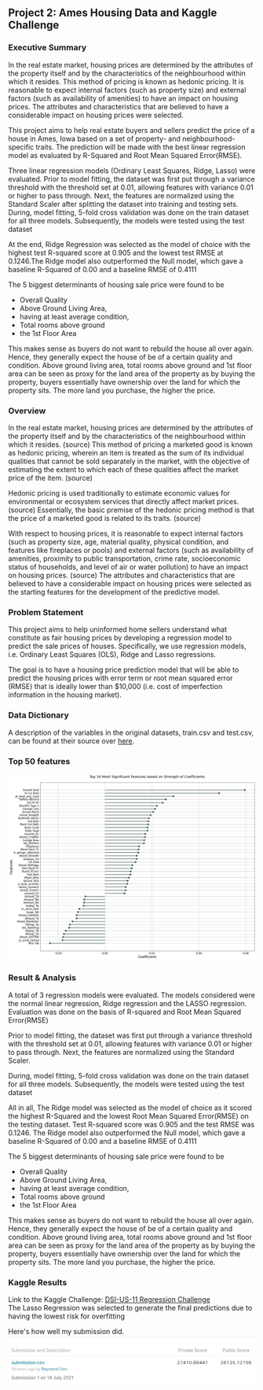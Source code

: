 ## Project 2: Ames Housing Data and Kaggle Challenge

### Executive Summary
In the real estate market, housing prices are determined by the attributes of the property itself and by the characteristics of the neighbourhood within which it resides. This method of pricing is known as hedonic pricing. It is reasonable to expect internal factors (such as property size) and external factors (such as availability of amenities) to have an impact on housing prices. The attributes and characteristics that are believed to have a considerable impact on housing prices were selected. 

This project aims to help real estate buyers and sellers predict the price of a house in Ames, Iowa based on a set of property- and neighbourhood-specific traits. The prediction will be made with the best linear regression model as evaluated by R-Squared and Root Mean Squared Error(RMSE). 

Three linear regression models (Ordinary Least Squares, Ridge, Lasso) were evaluated. Prior to model fitting, the dataset was first put through a variance threshold with the threshold set at 0.01, allowing features with variance 0.01 or higher to pass through. Next, the features are normalized using the Standard Scaler after splitting the dataset into training and testing sets. During, model fitting, 5-fold cross validation was done on the train dataset for all three models. Subsequently, the models were tested using the test dataset

At the end, Ridge Regression was selected as the model of choice with the highest test R-squared score at 0.905 and the lowest test RMSE at 0.1246.The Ridge model also outperformed the Null model, which gave a baseline R-Squared of 0.00 and a baseline RMSE of 0.4111

The 5 biggest determinants of housing sale price were found to be 
* Overall Quality 
* Above Ground Living Area, 
* having at least average condition, 
* Total rooms above ground
* the 1st Floor Area

This makes sense as buyers do not want to rebuild the house all over again. Hence, they generally expect the house of be of a certain quality and condition. 
Above ground living area, total rooms above ground and 1st floor area can be seen as proxy for the land area of the property as by buying the property, buyers essentially have ownership over the land for which the property sits. The more land you purchase, the higher the price.


###  Overview
In the real estate market, housing prices are determined by the attributes of the property itself and by the characteristics of the neighbourhood within which it resides. (source) This method of pricing a marketed good is known as hedonic pricing, wherein an item is treated as the sum of its individual qualities that cannot be sold separately in the market, with the objective of estimating the extent to which each of these qualities affect the market price of the item. (source)

Hedonic pricing is used traditionally to estimate economic values for environmental or ecosystem services that directly affect market prices. (source) Essentially, the basic premise of the hedonic pricing method is that the price of a marketed good is related to its traits. (source)

With respect to housing prices, it is reasonable to expect internal factors (such as property size, age, material quality, physical condition, and features like fireplaces or pools) and external factors (such as availability of amenities, proximity to public transportation, crime rate, socioeconomic status of households, and level of air or water pollution) to have an impact on housing prices. (source) The attributes and characteristics that are believed to have a considerable impact on housing prices were selected as the starting features for the development of the predictive model.

### Problem Statement
This project aims to help uninformed home sellers understand what constitute as fair housing prices by developing a regression model to predict the sale prices of houses. Specifically, we use regression models, i.e. Ordinary Least Squares (OLS), Ridge and Lasso regressions.

The goal is to have a housing price prediction model that will be able to predict the housing prices with error term or root mean squared error (RMSE) that is ideally lower than $10,000 (i.e. cost of imperfection information in the housing market).

### Data Dictionary

 A description of the variables in the original datasets, train.csv and test.csv, can be found at their source over [here](http://jse.amstat.org/v19n3/decock/DataDocumentation.txt).
 
### Top 50 features

![](images/features.jpg)

### Result & Analysis
A total of 3 regression models were evaluated. The models considered were the normal linear regression, Ridge regression and the LASSO regression. Evaluation was done on the basis of R-squared and Root Mean Squared Error(RMSE)

Prior to model fitting, the dataset was first put through a variance threshold with the threshold set at 0.01, allowing features with variance 0.01 or higher to pass through. Next, the features are normalized using the Standard Scaler. 

During, model fitting, 5-fold cross validation was done on the train dataset for all three models. Subsequently, the models were tested using the test dataset

All in all, The Ridge model was selected as the model of choice as it scored the highest R-Squared and the lowest Root Mean Squared Error(RMSE) on the testing dataset. Test R-squared score was 0.905 and the test RMSE was 0.1246. The Ridge model also outperformed the Null model, which gave a baseline R-Squared of 0.00 and a baseline RMSE of 0.4111

The 5 biggest determinants of housing sale price were found to be 
* Overall Quality 
* Above Ground Living Area, 
* having at least average condition, 
* Total rooms above ground
* the 1st Floor Area

This makes sense as buyers do not want to rebuild the house all over again. Hence, they generally expect the house of be of a certain quality and condition. 
Above ground living area, total rooms above ground and 1st floor area can be seen as proxy for the land area of the property as by buying the property, buyers essentially have ownership over the land for which the property sits.
The more land you purchase, the higher the price.

### Kaggle Results 
Link to the Kaggle Challenge: [DSI-US-11 Regression Challenge](https://www.kaggle.com/c/dsi-us-11-project-2-regression-challenge)  \
The Lasso Regression was selected to generate the final predictions due to having the lowest risk for overfitting

Here's how well my submission did.
![](images/Kaggle.JPG)
